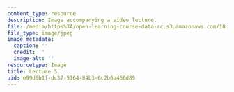 ```yaml
---
content_type: resource
description: Image accompanying a video lecture.
file: /media/https%3A/open-learning-course-data-rc.s3.amazonaws.com/18-01-single-variable-calculus-fall-2006/e99d6b1fdc37516484b36c2b6a466d89_lec05.jpg
file_type: image/jpeg
image_metadata:
  caption: ''
  credit: ''
  image-alt: ''
resourcetype: Image
title: Lecture 5
uid: e99d6b1f-dc37-5164-84b3-6c2b6a466d89
---
```

